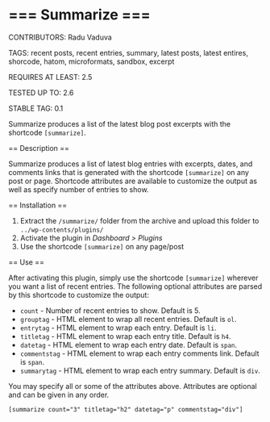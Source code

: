 # === Summarize ===

CONTRIBUTORS: Radu Vaduva

TAGS: recent posts, recent entries, summary, latest posts, latest entires, shorcode, hatom, microformats, sandbox, excerpt

REQUIRES AT LEAST: 2.5

TESTED UP TO: 2.6

STABLE TAG: 0.1

Summarize produces a list of the latest blog post excerpts with the shortcode `[summarize]`.

== Description ==

Summarize produces a list of latest blog entries with excerpts, dates, and comments links that is generated with the shortcode `[summarize]` on any post or page.
Shortcode attributes are available to customize the output as well as specify number of entries to show.

== Installation ==

1. Extract the `/summarize/` folder from the archive and upload this folder to `../wp-contents/plugins/`
2. Activate the plugin in *Dashboard > Plugins*
3. Use the shortcode `[summarize]` on any page/post

== Use ==

After activating this plugin, simply use the shortcode `[summarize]` wherever you want a list of recent entries.
The following optional attributes are parsed by this shortcode to customize the output:

* `count` - Number of recent entries to show. Default is 5.
* `grouptag` - HTML element to wrap all recent entries. Default is `ol`.
* `entrytag` - HTML element to wrap each entry. Default is `li`.
* `titletag` - HTML element to wrap each entry title. Default is `h4`.
* `datetag` - HTML element to wrap each entry date. Default is `span`.
* `commentstag` - HTML element to wrap each entry comments link. Default is `span`.
* `summarytag` - HTML element to wrap each entry summary. Default is `div`.

You may specify all or some of the attributes above. Attributes are optional and can be given in any order.

`[summarize count="3" titletag="h2" datetag="p" commentstag="div"]`

